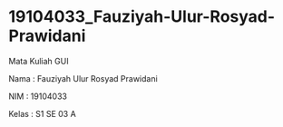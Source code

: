 # 19104033_Fauziyah-Ulur-Rosyad-Prawidani
Mata Kuliah GUI


Nama  : Fauziyah Ulur Rosyad Prawidani

NIM   : 19104033

Kelas : S1 SE 03 A
